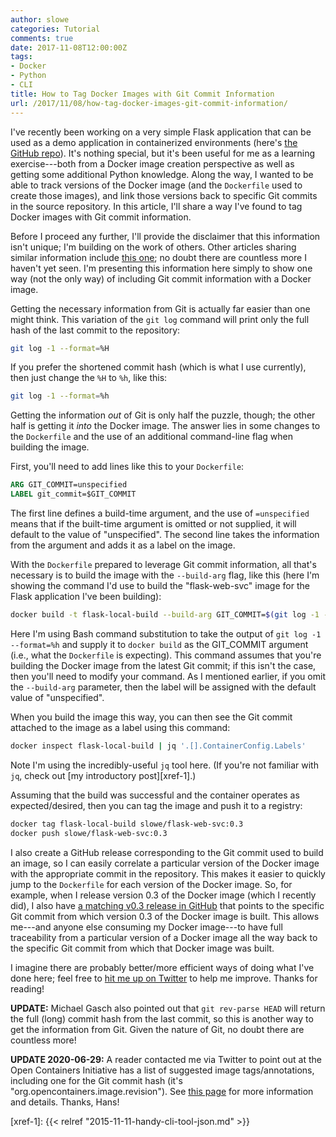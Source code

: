 ```yaml
---
author: slowe
categories: Tutorial
comments: true
date: 2017-11-08T12:00:00Z
tags:
- Docker
- Python
- CLI
title: How to Tag Docker Images with Git Commit Information
url: /2017/11/08/how-tag-docker-images-git-commit-information/
---
```


I've recently been working on a very simple Flask application that can be used as a demo application in containerized environments (here's [the GitHub repo][link-2]). It's nothing special, but it's been useful for me as a learning exercise---both from a Docker image creation perspective as well as getting some additional Python knowledge. Along the way, I wanted to be able to track versions of the Docker image (and the `Dockerfile` used to create those images), and link those versions back to specific Git commits in the source repository. In this article, I'll share a way I've found to tag Docker images with Git commit information.<!--more-->

Before I proceed any further, I'll provide the disclaimer that this information isn't unique; I'm building on the work of others. Other articles sharing similar information include [this one][link-1]; no doubt there are countless more I haven't yet seen. I'm presenting this information here simply to show one way (not the only way) of including Git commit information with a Docker image.

Getting the necessary information from Git is actually far easier than one might think. This variation of the `git log` command will print only the full hash of the last commit to the repository:

```bash
git log -1 --format=%H
```

If you prefer the shortened commit hash (which is what I use currently), then just change the `%H` to `%h`, like this:

```bash
git log -1 --format=%h
```

Getting the information _out_ of Git is only half the puzzle, though; the other half is getting it _into_ the Docker image. The answer lies in some changes to the `Dockerfile` and the use of an additional command-line flag when building the image.

First, you'll need to add lines like this to your `Dockerfile`:

```dockerfile
ARG GIT_COMMIT=unspecified
LABEL git_commit=$GIT_COMMIT
```

The first line defines a build-time argument, and the use of `=unspecified` means that if the built-time argument is omitted or not supplied, it will default to the value of "unspecified". The second line takes the information from the argument and adds it as a label on the image.

With the `Dockerfile` prepared to leverage Git commit information, all that's necessary is to build the image with the `--build-arg` flag, like this (here I'm showing the command I'd use to build the "flask-web-svc" image for the Flask application I've been building):

```bash
docker build -t flask-local-build --build-arg GIT_COMMIT=$(git log -1 --format=%h) .
```

Here I'm using Bash command substitution to take the output of `git log -1 --format=%h` and supply it to `docker build` as the GIT_COMMIT argument (i.e., what the `Dockerfile` is expecting). This command assumes that you're building the Docker image from the latest Git commit; if this isn't the case, then you'll need to modify your command. As I mentioned earlier, if you omit the `--build-arg` parameter, then the label will be assigned with the default value of "unspecified".

When you build the image this way, you can then see the Git commit attached to the image as a label using this command:

```bash
docker inspect flask-local-build | jq '.[].ContainerConfig.Labels'
```

Note I'm using the incredibly-useful `jq` tool here. (If you're not familiar with `jq`, check out [my introductory post][xref-1].)

Assuming that the build was successful and the container operates as expected/desired, then you can tag the image and push it to a registry:

```bash
docker tag flask-local-build slowe/flask-web-svc:0.3
docker push slowe/flask-web-svc:0.3
```

I also create a GitHub release corresponding to the Git commit used to build an image, so I can easily correlate a particular version of the Docker image with the appropriate commit in the repository. This makes it easier to quickly jump to the `Dockerfile` for each version of the Docker image. So, for example, when I release version 0.3 of the Docker image (which I recently did), I also have [a matching v0.3 release in GitHub][link-4] that points to the specific Git commit from which version 0.3 of the Docker image is built. This allows me---and anyone else consuming my Docker image---to have full traceability from a particular version of a Docker image all the way back to the specific Git commit from which that Docker image was built.

I imagine there are probably better/more efficient ways of doing what I've done here; feel free to [hit me up on Twitter][link-3] to help me improve. Thanks for reading!

**UPDATE:** Michael Gasch also pointed out that `git rev-parse HEAD` will return the full (long) commit hash from the last commit, so this is another way to get the information from Git. Given the nature of Git, no doubt there are countless more!

**UPDATE 2020-06-29:** A reader contacted me via Twitter to point out at the Open Containers Initiative has a list of suggested image tags/annotations, including one for the Git commit hash (it's "org.opencontainers.image.revision"). See [this page][link-5] for more information and details. Thanks, Hans!

[link-1]: http://container-solutions.com/tagging-docker-images-the-right-way/
[link-2]: https://github.com/scottslowe/flask-web-svc
[link-3]: https://twitter.com/scott_lowe
[link-4]: https://github.com/scottslowe/flask-web-svc/releases/tag/v0.3
[link-5]: https://github.com/opencontainers/image-spec/blob/master/annotations.md
[xref-1]: {{< relref "2015-11-11-handy-cli-tool-json.md" >}}
